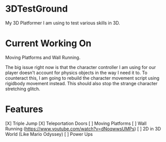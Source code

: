 # 3DTestGround
My 3D Platformer I am using to test various skills in 3D.

# Current Working On
Moving Platforms and Wall Running.

The big issue right now is that the character controller I am using for our player doesn't account for physics objects in the way I need it to. To counteract this, I am going to rebuild the character movement script using rigidbody movement instead. This should also stop the strange character stretching glitch.

# Features
[X] Triple Jump
[X] Teleportation Doors
[ ] Moving Platforms
[ ] Wall Running (https://www.youtube.com/watch?v=dNoqwwsUMPs)
[ ] 2D in 3D World (Like Mario Odyssey)
[ ] Power Ups
